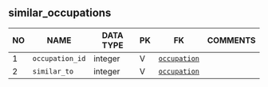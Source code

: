 
similar_occupations
----------------------------


NO | NAME | DATA TYPE | PK | FK | COMMENTS
---|------|-----------|----|----|-------------------
1|`occupation_id` | integer | V | [`occupation`](occupation.md) | 
2|`similar_to` | integer | V | [`occupation`](occupation.md) | 
